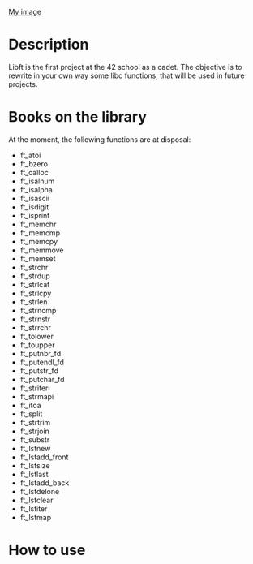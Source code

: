 [My image](egydiopacheco.github.com/libft/misc/libft.gif)


# Description
Libft is the first project at the 42 school as a cadet. The objective is to rewrite in your own way some libc functions, that will be used in future projects.

# Books on the library
At the moment, the following functions are at disposal:
- ft_atoi
- ft_bzero
- ft_calloc
- ft_isalnum
- ft_isalpha
- ft_isascii
- ft_isdigit
- ft_isprint
- ft_memchr
- ft_memcmp
- ft_memcpy
- ft_memmove
- ft_memset
- ft_strchr
- ft_strdup
- ft_strlcat
- ft_strlcpy
- ft_strlen
- ft_strncmp
- ft_strnstr
- ft_strrchr
- ft_tolower
- ft_toupper
- ft_putnbr_fd
- ft_putendl_fd
- ft_putstr_fd
- ft_putchar_fd
- ft_striteri
- ft_strmapi
- ft_itoa
- ft_split
- ft_strtrim
- ft_strjoin
- ft_substr
- ft_lstnew
- ft_lstadd_front
- ft_lstsize
- ft_lstlast
- ft_lstadd_back
- ft_lstdelone
- ft_lstclear
- ft_lstiter
- ft_lstmap

# How to use


